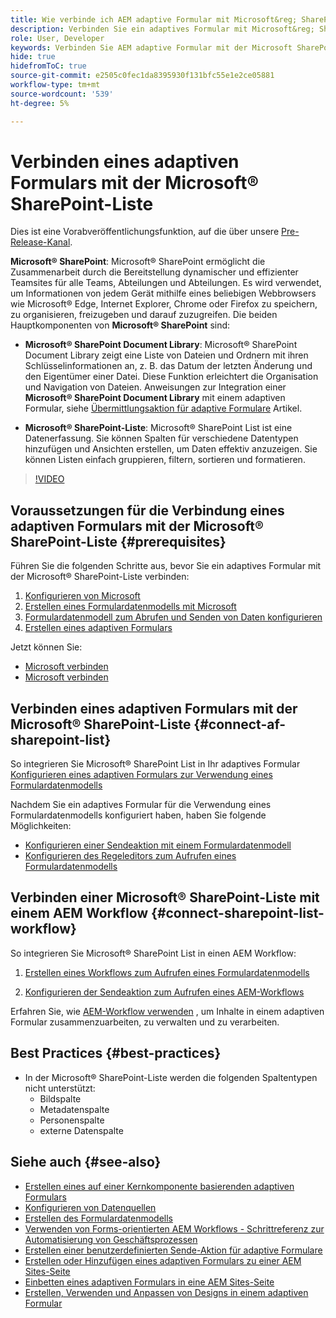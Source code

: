 ```yaml
---
title: Wie verbinde ich AEM adaptive Formular mit Microsoft&reg; SharePoint List?
description: Verbinden Sie ein adaptives Formular mit Microsoft&reg; SharePoint-Liste. Erfahren Sie, wie Sie die Liste Microsoft&reg; SharePoint konfigurieren und ein Formulardatenmodell mithilfe der Konfiguration erstellen. Darüber hinaus erfahren Sie, wie Sie das FDM in Ihr adaptives Formular integrieren.
role: User, Developer
keywords: Verbinden Sie AEM adaptive Formular mit der Microsoft SharePoint-Liste, verbinden Sie das adaptive Formular mit der Microsoft SharePoint-Liste, integrieren Sie AEM adaptive Formular in die Microsoft SharePoint-Liste, integrieren Sie das adaptive Formular in Microsoft Liste, senden Sie Daten aus einem adaptiven Formular in SharePoint Liste, senden Sie AEM Workflow an SharePoint Liste.
hide: true
hidefromToC: true
source-git-commit: e2505c0fec1da8395930f131bfc55e1e2ce05881
workflow-type: tm+mt
source-wordcount: '539'
ht-degree: 5%

---
```



# Verbinden eines adaptiven Formulars mit der Microsoft® SharePoint-Liste

<span class="preview"> Dies ist eine Vorabveröffentlichungsfunktion, auf die über unsere [Pre-Release-Kanal](https://experienceleague.adobe.com/docs/experience-manager-cloud-service/content/release-notes/prerelease.html#new-features). </span>

**Microsoft® SharePoint**: Microsoft® SharePoint ermöglicht die Zusammenarbeit durch die Bereitstellung dynamischer und effizienter Teamsites für alle Teams, Abteilungen und Abteilungen. Es wird verwendet, um Informationen von jedem Gerät mithilfe eines beliebigen Webbrowsers wie Microsoft® Edge, Internet Explorer, Chrome oder Firefox zu speichern, zu organisieren, freizugeben und darauf zuzugreifen. Die beiden Hauptkomponenten von **Microsoft® SharePoint** sind:

* **Microsoft® SharePoint Document Library**: Microsoft® SharePoint Document Library zeigt eine Liste von Dateien und Ordnern mit ihren Schlüsselinformationen an, z. B. das Datum der letzten Änderung und den Eigentümer einer Datei. Diese Funktion erleichtert die Organisation und Navigation von Dateien.
Anweisungen zur Integration einer **Microsoft® SharePoint Document Library** mit einem adaptiven Formular, siehe [Übermittlungsaktion für adaptive Formulare](/help/forms/configuring-submit-actions.md#submit-to-sharepoint) Artikel.

* **Microsoft® SharePoint-Liste**: Microsoft® SharePoint List ist eine Datenerfassung. Sie können Spalten für verschiedene Datentypen hinzufügen und Ansichten erstellen, um Daten effektiv anzuzeigen. Sie können Listen einfach gruppieren, filtern, sortieren und formatieren.

>[!VIDEO](https://video.tv.adobe.com/v/3424820/connect-aem-adaptive-form-to-sharepointlist/?quality=12&learn=on)

## Voraussetzungen für die Verbindung eines adaptiven Formulars mit der Microsoft® SharePoint-Liste {#prerequisites}

Führen Sie die folgenden Schritte aus, bevor Sie ein adaptives Formular mit der Microsoft® SharePoint-Liste verbinden:

1. [Konfigurieren von Microsoft](/help/forms/configure-data-sources.md#configure-microsoft-sharepoint-list)
1. [Erstellen eines Formulardatenmodells mit Microsoft](/help/forms/create-form-data-models.md)
1. [Formulardatenmodell zum Abrufen und Senden von Daten konfigurieren](/help/forms/work-with-form-data-model.md#configure-services)
1. [Erstellen eines adaptiven Formulars](/help/forms/creating-adaptive-form-core-components.md)

Jetzt können Sie:

* [Microsoft verbinden](#connect-an-adaptive-form-to-microsoft-sharepoint-list-connect-af-sharepoint-list)
* [Microsoft verbinden](#connect-sharepoint-list-workflow)

## Verbinden eines adaptiven Formulars mit der Microsoft® SharePoint-Liste {#connect-af-sharepoint-list}

So integrieren Sie Microsoft® SharePoint List in Ihr adaptives Formular [Konfigurieren eines adaptiven Formulars zur Verwendung eines Formulardatenmodells](/help/forms/creating-adaptive-form-core-components.md#configure-a-schema-or-form-data-model-for-an-adaptive-formconfigure-schema-or-data-model-for-form)

Nachdem Sie ein adaptives Formular für die Verwendung eines Formulardatenmodells konfiguriert haben, haben Sie folgende Möglichkeiten:

* [Konfigurieren einer Sendeaktion mit einem Formulardatenmodell](/help/forms/configuring-submit-actions.md#submit-using-form-data-model)
* [Konfigurieren des Regeleditors zum Aufrufen eines Formulardatenmodells](/help/forms/rule-editor.md#invoke-form-data-model-service-invoke)

## Verbinden einer Microsoft® SharePoint-Liste mit einem AEM Workflow {#connect-sharepoint-list-workflow}

So integrieren Sie Microsoft® SharePoint List in einen AEM Workflow:

1. [Erstellen eines Workflows zum Aufrufen eines Formulardatenmodells](https://experienceleague.adobe.com/docs/experience-manager-65/developing/extending-aem/extending-workflows/workflows-models.html?lang=de)

   <!--
    To create a workflow with the editor:
    1.  Go to your **AEM Forms Author** instance > **[!UICONTROL Tools]** > **[!UICONTROL Workflow]** > **[!UICONTROL Models]**.
    1.  Click **[!UICONTROL Create]** > **[!UICONTROL Create Model]**. The Add Workflow Model dialog appears. 
    1. Specify **[!UICONTROL Title]** and **[!UICONTROL Name (optional)]**.
    1. Click **[!UICONTROL Done]**. The new model is listed in the Workflow Models console.
    1. Select your new workflow, then use **[!UICONTROL Edit]** to open it for configuration.
    1. Add **[!UICONTROL Invoke Form Data Model Service]** step to your workflow.
    1. Confirm the changes with Sync (editor toolbar) to generate the runtime model.
    -->

1. [Konfigurieren der Sendeaktion zum Aufrufen eines AEM-Workflows](/help/forms/configuring-submit-actions.md#invoke-an-aem-workflow)


Erfahren Sie, wie [AEM-Workflow verwenden](https://experienceleague.adobe.com/docs/experience-manager-learn/foundation/workflow/use-workflow.html) , um Inhalte in einem adaptiven Formular zusammenzuarbeiten, zu verwalten und zu verarbeiten.

## Best Practices {#best-practices}

<!-- * For storing data in a tabular format or implementing data permissions, it is advisable to use Microsoft&reg; SharePoint List rather than Microsoft&reg; SharePoint Document Library. -->
* In der Microsoft® SharePoint-Liste werden die folgenden Spaltentypen nicht unterstützt:
   * Bildspalte
   * Metadatenspalte
   * Personenspalte
   * externe Datenspalte

## Siehe auch {#see-also}

* [Erstellen eines auf einer Kernkomponente basierenden adaptiven Formulars](/help/forms/creating-adaptive-form-core-components.md)
* [Konfigurieren von Datenquellen](/help/forms/configuring-submit-actions.md)
* [Erstellen des Formulardatenmodells](/help/forms/create-form-data-models.md)
* [Verwenden von Forms-orientierten AEM Workflows - Schrittreferenz zur Automatisierung von Geschäftsprozessen](/help/forms/aem-forms-workflow-step-reference.md)
* [Erstellen einer benutzerdefinierten Sende-Aktion für adaptive Formulare](/help/forms/custom-submit-action-form.md)
* [Erstellen oder Hinzufügen eines adaptiven Formulars zu einer AEM Sites-Seite](/help/forms/create-or-add-an-adaptive-form-to-aem-sites-page.md)
* [Einbetten eines adaptiven Formulars in eine AEM Sites-Seite](/help/forms/embed-adaptive-form-aem-sites.md)
* [Erstellen, Verwenden und Anpassen von Designs in einem adaptiven Formular](/help/forms/using-themes-in-core-components.md)







